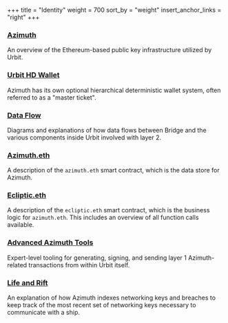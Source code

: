 +++
title = "Identity"
weight = 700
sort_by = "weight"
insert_anchor_links = "right"
+++

### [Azimuth](/system/identity/azimuth)

An overview of the Ethereum-based public key infrastructure utilized by Urbit.

### [Urbit HD Wallet](/system/identity/hd-wallet)

Azimuth has its own optional hierarchical deterministic wallet system, often
referred to as a "master ticket".

### [Data Flow](/system/identity/flow)

Diagrams and explanations of how data flows between Bridge and the various
components inside Urbit involved with layer 2.

### [Azimuth.eth](/system/identity/reference/azimuth-eth)

A description of the `azimuth.eth` smart contract, which is the data store for
Azimuth.

### [Ecliptic.eth](/system/identity/ecliptic)

A description of the `ecliptic.eth` smart contract, which is the business logic
for `azimuth.eth`. This includes an overview of all function calls available.

### [Advanced Azimuth Tools](/system/identity/advanced-azimuth-tools)

Expert-level tooling for generating, signing, and sending layer 1 Azimuth-related
transactions from within Urbit itself.

### [Life and Rift](/system/identity/azimuth)

An explanation of how Azimuth indexes networking keys and breaches to keep track
of the most recent set of networking keys necessary to communicate with a ship.
